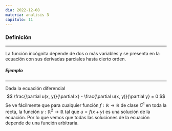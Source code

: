 ```yaml
---
dia: 2022-12-08
materia: analisis 3
capitulo: 11
---
```

### Definición
---
La función incógnita depende de dos o más variables y se presenta en la ecuación con sus derivadas parciales hasta cierto orden.

##### Ejemplo
---
Dada la ecuación diferencial $$ \frac{\partial u(x, y)}{\partial x} - \frac{\partial u(x, y)}{\partial y} = 0 $$
Se ve fácilmente que para cualquier función $f : \mathbb{R} \to \mathbb{R}$ de clase $C^1$ en toda la recta, la función $u : \mathbb{R}^2 \to \mathbb{R}$ tal que $u = f(x + y)$ es una solución de la ecuación. Por lo que vemos que todas las soluciones de la ecuación depende de una función arbitraria.